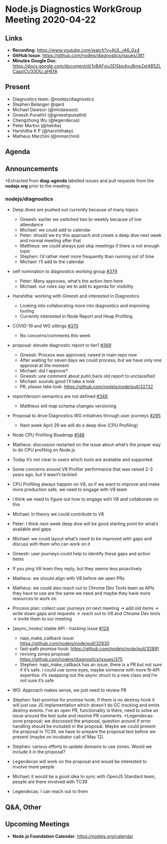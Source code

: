 # Node.js  Diagnostics WorkGroup Meeting 2020-04-22

## Links

* **Recording**: https://www.youtube.com/watch?v=AUL_rA6_Gz4
* **GitHub Issue**: https://github.com/nodejs/diagnostics/issues/381
* **Minutes Google Doc**: https://docs.google.com/document/d/1nBAFxiu3DSbp4yu8meZeIAB5ZLCaazjCU33OU_gHEfA

## Present

* Diagnostics team: @nodejs/diagnostics
* Stephen Belanger @qard
* Michael Dawson (@mhdawson)
* Gireesh Punathil (@gireeshpunathil)
* Chengzhong Wu (@legendecas)
* Peter Marton (@hekike)
* Harshitha K P (@harshithakp)
* Matheus Marchini (@mmarchini)
 

## Agenda

## Announcements
 
*Extracted from **diag-agenda** labelled issues and pull requests from the **nodejs org** prior to the meeting.

### nodejs/diagnostics

* Deep dives are pushed out currently because of many topics
  * Gireesh: earlier we switched two bi-weekly because of low attendance
  * Michael: we could add to calendar
  * Peter: should we try this approach and create a deep dive next week and normal meeting after that
  * Mattheus: we could always just skip meetings if there is not enough topic
  * Stephen: I’d rather meet more frequently than running out of time
  * Michael: I’ll add to the calendar
* self nomination to diagnostics working group [#379](https://github.com/nodejs/diagnostics/pull/379)
  * Peter: Many approves, what’s the action item here
  * Michael: our rules say we to add to agenda for visibility
* Harshitha: working with Gireesh and interested in Diagnostics
  * Looking into collaborating more into diagnostics and improving tooling 
  * Currently interested in Node Report and Heap Profiling


* COVID-19 and WG sittings [#370](https://github.com/nodejs/diagnostics/issues/370)
  * No concerns/comments this week

* proposal: elevate diagnostic report to tier1 [#369](https://github.com/nodejs/diagnostics/issues/369)
  * Gireesh: Process was approved, raised in main repo now
  * After waiting for seven days we could process, but we have only one approval at the moment
  * Michael: did I approve?
  * Gireesh: une comment about putin back old report to unclassified
  * Michael: sounds good I’ll take a look
  * PR, please take look: https://github.com/nodejs/node/pull/32732

* reportVersion semantics are not defined [#349](https://github.com/nodejs/diagnostics/issues/349)
  * Mattheus will map schema changes versioning

* Proposal to drive Diagnostics WG initiatives through user journeys [#295](https://github.com/nodejs/diagnostics/issues/295)
  * Next week April 29 we will do a deep dive (CPU Profiling)

* Node CPU Profiling Roadmap [#148](https://github.com/nodejs/diagnostics/issues/148)
 * Matheus: discussion restarted on the issue about what’s the proper way to do CPU profiling on Node.js
 * Today it’s not clear to users which tools are available and supported
  * Some concerns around V8 Profiler performance that was raised 2-3 years ago, but it wasn’t tackled
 * CPU Profiling always happen on V8, so if we want to improve and make more production safe, we need to engage with V8 team
 * I think we need to figure out how to engage with V8 and collaborate on this
 * Michael: In theory we could contribute to V8
 * Peter: I think next week deep dive will be good starting point for what’s available and gaps
 * Michael: we could layout what’s need to be improved with gaps and discuss with them who can work on it
 * Gireesh: user journeys could help to identify these gaps and action items
 * If you ping V8 team they reply, but they seems less proactively
 * Matheus: we should align with V8 before we open PRs
  * Matheus: we could also reach out to Chrome Dev Tools team as APIs they have to use are the same we need and maybe they have more resources to work on
 * Process plan: collect user journeys on next meeting -> add old items -> write down gaps and requests -> reach out to V8 and Chrome Dev tools -> invite them to our meeting

* \[async_hooks\] stable API - tracking issue [#124](https://github.com/nodejs/diagnostics/issues/124)
  * napi_make_callback issue: https://github.com/nodejs/node/pull/32930
  * fast-path promise hook: https://github.com/nodejs/node/pull/32891
  * reviving zones proposal: https://github.com/nodejs/diagnostics/issues/375
  * Stephen: napi_make_callback has an issue, there is a PR but not sure if it’s safe. I could use some eyes, maybe someone with more N-API expertise: it’s swapping out the async struct to a new class and I’m not sure it’s safe
 * WG: Approach makes sense, we just need to review PR
 * Stephen: fast-promise for promise hook; if there is no destroy hook it will just use JS implementation which doesn’t do GC tracking and emits destroy events. I’ve an open PR, functionality is there, need to solve an issue around the test suite and resolve PR comments.
 *Legendecas: zone proposal; we discussed the proposal, question around if error handling should be included in the proposal. Maybe we could present the proposal in TC39, we have to prepare the proposal text before we present (maybe on incubator call of May 12).
* Stephen: various efforts to update domains to use zones. Would we include it in the proposal?
* Legendecas will work on the proposal and would be interested to involve more people
* Michael: it would be a good idea to sync with OpenJS Standard team, people are there involved with TC39
* Legendecas: I can reach out to them

## Q&A, Other

## Upcoming Meetings

* **Node.js Foundation Calendar**: https://nodejs.org/calendar
